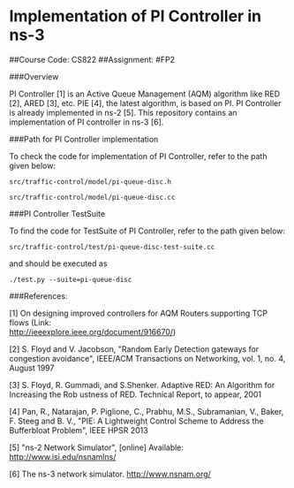 # Implementation of PI Controller in ns-3
##Course Code: CS822
##Assignment:  #FP2 

###Overview

PI Controller [1] is an Active Queue Management (AQM) algorithm like RED [2], ARED [3], etc. PIE [4], the latest algorithm, is based on PI. PI Controller is already implemented in ns-2 [5]. This repository contains an implementation of PI controller in ns-3 [6].

###Path for PI Controller implementation 

To check the code for implementation of PI Controller, refer to the path given below:

`src/traffic-control/model/pi-queue-disc.h`

`src/traffic-control/model/pi-queue-disc.cc`

###PI Controller TestSuite

To find the code for TestSuite of PI Controller, refer to the path given below: 

`src/traffic-control/test/pi-queue-disc-test-suite.cc`

and should be executed as

`./test.py --suite=pi-queue-disc`


###References:


[1]  On designing improved controllers for AQM Routers supporting TCP flows (Link:   
http://ieeexplore.ieee.org/document/916670/)

[2]  S. Floyd and V. Jacobson, "Random Early Detection gateways for congestion avoidance", IEEE/ACM Transactions on Networking, vol. 1, no. 4, August 1997

[3]  S. Floyd, R. Gummadi, and S.Shenker. Adaptive RED: An Algorithm for Increasing the Rob ustness of RED. Technical Report, to appear, 2001

[4]  Pan, R., Natarajan, P. Piglione, C., Prabhu, M.S., Subramanian, V., Baker, F. Steeg and B. V., "PIE: A Lightweight Control Scheme to Address the Bufferbloat Problem", IEEE HPSR 2013

[5]  "ns-2 Network Simulator", [online] Available: http://www.isi.edu/nsnamlns/

[6]  The ns-3 network simulator. http://www.nsnam.org/


